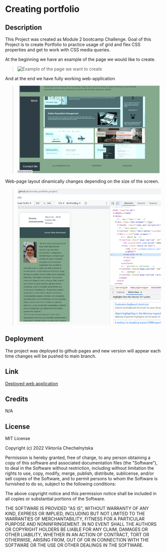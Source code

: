 # Creating portfolio

## Description

This Project was created as Module 2 bootcamp Challenge.
Goal of this Project is to create Portfolio to practice usage of grid and flex CSS properties and get to work with CSS media queries.

At the beginning we have an example of the page we would like to create.

> ![Example of the page we want to create](./images/01-css-challenge-demo.gif)

And at the end we have fully working web-application

> ![Example of the working page](./images/web-site-screen1.jpg)

Web-page layout dinamically changes depending on the size of the screen.

> ![View of the Web-page on phone screen](./images/media-queries.png)

## Deployment

The project was deployed to github pages and new version will appear each time changes will be pushed to main branch.

## Link

[Deployed web application](https://marilynwho.github.io/victoria-portfolio-project/)

## Credits

N/A

## License

MIT License

Copyright (c) 2022 Viktoriia Chechelnytska

Permission is hereby granted, free of charge, to any person obtaining a copy
of this software and associated documentation files (the "Software"), to deal
in the Software without restriction, including without limitation the rights
to use, copy, modify, merge, publish, distribute, sublicense, and/or sell
copies of the Software, and to permit persons to whom the Software is
furnished to do so, subject to the following conditions:

The above copyright notice and this permission notice shall be included in all
copies or substantial portions of the Software.

THE SOFTWARE IS PROVIDED "AS IS", WITHOUT WARRANTY OF ANY KIND, EXPRESS OR
IMPLIED, INCLUDING BUT NOT LIMITED TO THE WARRANTIES OF MERCHANTABILITY,
FITNESS FOR A PARTICULAR PURPOSE AND NONINFRINGEMENT. IN NO EVENT SHALL THE
AUTHORS OR COPYRIGHT HOLDERS BE LIABLE FOR ANY CLAIM, DAMAGES OR OTHER
LIABILITY, WHETHER IN AN ACTION OF CONTRACT, TORT OR OTHERWISE, ARISING FROM,
OUT OF OR IN CONNECTION WITH THE SOFTWARE OR THE USE OR OTHER DEALINGS IN THE
SOFTWARE.